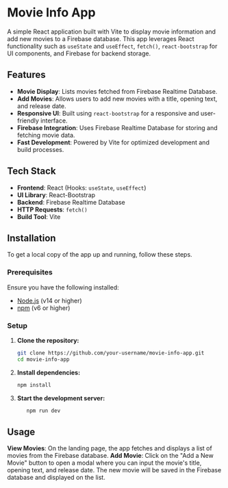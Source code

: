 # Movie Info App

A simple React application built with Vite to display movie information and add new movies to a Firebase database. This app leverages React functionality such as `useState` and `useEffect`, `fetch()`, `react-bootstrap` for UI components, and Firebase for backend storage.

## Features

- **Movie Display**: Lists movies fetched from Firebase Realtime Database.
- **Add Movies**: Allows users to add new movies with a title, opening text, and release date.
- **Responsive UI**: Built using `react-bootstrap` for a responsive and user-friendly interface.
- **Firebase Integration**: Uses Firebase Realtime Database for storing and fetching movie data.
- **Fast Development**: Powered by Vite for optimized development and build processes.

## Tech Stack

- **Frontend**: React (Hooks: `useState`, `useEffect`)
- **UI Library**: React-Bootstrap
- **Backend**: Firebase Realtime Database
- **HTTP Requests**: `fetch()`
- **Build Tool**: Vite

## Installation

To get a local copy of the app up and running, follow these steps.

### Prerequisites

Ensure you have the following installed:

- [Node.js](https://nodejs.org/) (v14 or higher)
- [npm](https://www.npmjs.com/) (v6 or higher)

### Setup

1. **Clone the repository:**
   ```bash
   git clone https://github.com/your-username/movie-info-app.git
   cd movie-info-app

2. **Install dependencies:**
   ```bash
   npm install

3.  **Start the development server:**
    ```bash
       npm run dev


## Usage
**View Movies**: On the landing page, the app fetches and displays a list of movies from the Firebase database.
**Add Movie**: Click on the "Add a New Movie" button to open a modal where you can input the movie's title, opening text, and release date. The new movie will be saved in the Firebase database and displayed on the list.